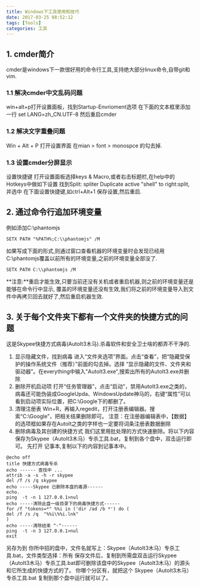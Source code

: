 ```yaml
---
title: Windows下工具使用和技巧
date: 2017-03-25 08:52:12
tags: [Tools]
categories: 工具
---
```

## 1. cmder简介
cmder是windows下一款很好用的命令行工具,支持绝大部分linux命令,自带git和vim.

### 1.1 解决cmder中文乱码问题
win+alt+p打开设置面板，找到Startup-Envrioment选项
在下面的文本框里添加一行 set LANG=zh_CN.UTF-8
然后重启cmder

### 1.2 解决文字重叠问题
Win + Alt + P 打开设置界面 
在mian > font > monospce 的勾去掉.

### 1.3 设置cmder分屏显示
设置快捷键
打开设置面板选择keys & Macro,或者右击标题栏,在help中的Hotkeys中做如下设置
找到Split: spliter Duplicate active "shell" to right:split,并选中
在下面设置快捷键,如ctrl+Alt+1
保存设置,然后重启.

## 2. 通过命令行追加环境变量
例如添加C:\phantomjs
```
SETX PATH "%PATH%;C:\\phantomjs" /M
```
如果写成下面的形式,则通过窗口查看机器的环境变量时会发现已经用C:\\phantomjs覆盖以前所有的环境变量,之前的环境变量全部没了.
```
SETX PATH C:\\phantomjs /M
```
**注意:**重启才能生效,只要当前还没有关机或者重启机器,则之前的环境变量还是能够在命令行中显示,
覆盖的环境变量还没有生效,我们将之前的环境变量导入到文件中再拷贝回去就好了,然后重启机器生效.

## 3. 关于每个文件夹下都有一个文件夹的快捷方式的问题
这是Skypee快捷方式病毒(AutoIt3木马).杀毒软件和安全卫士啥的都弄不干净的.
1. 显示隐藏文件，找到病毒
进入“文件夹选项”界面。点击“查看”，把“隐藏受保护的操作系统文件（推荐）”前面的勾去掉。选择 “显示隐藏的文件、文件夹和驱动器”。在everything中输入"AutoIt3.exe",搜索出所有的AutoIt3.exe并删除
3. 删除开机启动项
打开“任务管理器”，点击“启动”，禁用AutoIt3.exe之类的，病毒还可能伪装成GoogleUpda、WindowsUpdate神马的，右键“属性”可以看到启动项实际位置，把C:\Google下的都删了。
4. 清理注册表
Win+R，再输入regedit，打开注册表编辑器。搜索“C:\Google”，把相关结果删除即可。
注意：在注册器编辑表中，【数据】的选项框如果存在AutoIt之类的字样也一定要将词条注册表数据删除
5. 删除病毒及其创建的快捷方式
我们这里用批处理的方式快速删除。将以下内容保存为Skypee（AutoIt3木马）专杀工具.bat，复制到各个盘中，双击运行即可。
先打开 记事本,复制以下的内容到记事本中。
```
@echo off
title 快捷方式病毒专杀
echo ------ 查找中 ...
attrib -a -s -h -r skypee
del /f /s /q skypee
echo -----Skypee 已删除本盘的毒源------
echo.
ping  -t -n 1 127.0.0.1>nul
echo -----清除此盘一级目录下的病毒快捷方式------
for /f "tokens=*" %%i in ('dir /ad /b *') do (
del /f /s /q  "%%i\%%i.lnk"
)
echo -----清除结束 ^-^------
ping  -t -n 3 127.0.0.1>nul
exit
```
另存为到 你所中招的盘中，文件名就写上：Skypee（AutoIt3木马）专杀工具.bat，文件类型选择：所有
保存文件后，复制到所需盘双击运行Skypee（AutoIt3木马）专杀工具.bat即可删除该盘中的Skypee（AutoIt3木马）的源头和它所生成的快捷方式的了。
 你哪个分区有，就把这个 Skypee（AutoIt3木马）专杀工具.bat 复制到那个盘中运行就可以了。

